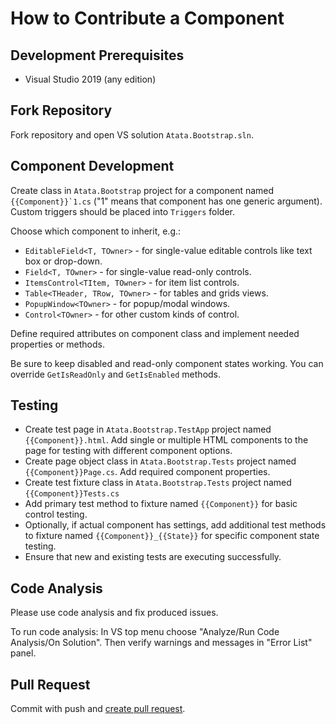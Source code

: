 # How to Contribute a Component

## Development Prerequisites

- Visual Studio 2019 (any edition)

## Fork Repository

Fork repository and open VS solution `Atata.Bootstrap.sln`.

## Component Development

Create class in `Atata.Bootstrap` project for a component named ``{{Component}}`1.cs`` ("1" means that component has one generic argument).
Custom triggers should be placed into `Triggers` folder.

Choose which component to inherit, e.g.:

- `EditableField<T, TOwner>` - for single-value editable controls like text box or drop-down.
- `Field<T, TOwner>` - for single-value read-only controls.
- `ItemsControl<TItem, TOwner>` - for item list controls.
- `Table<THeader, TRow, TOwner>` - for tables and grids views.
- `PopupWindow<TOwner>` - for popup/modal windows.
- `Control<TOwner>` - for other custom kinds of control.

Define required attributes on component class and implement needed properties or methods.

Be sure to keep disabled and read-only component states working.
You can override `GetIsReadOnly` and `GetIsEnabled` methods.

## Testing

- Create test page in `Atata.Bootstrap.TestApp` project named `{{Component}}.html`. Add single or multiple HTML components to the page for testing with different component options.
- Create page object class in `Atata.Bootstrap.Tests` project named `{{Component}}Page.cs`. Add required component properties.
- Create test fixture class in `Atata.Bootstrap.Tests` project named `{{Component}}Tests.cs`
- Add primary test method to fixture named `{{Component}}` for basic control testing.
- Optionally, if actual component has settings, add additional test methods to fixture named `{{Component}}_{{State}}` for specific component state testing.
- Ensure that new and existing tests are executing successfully. 

## Code Analysis

Please use code analysis and fix produced issues.

To run code analysis: In VS top menu choose "Analyze/Run Code Analysis/On Solution".
Then verify warnings and messages in "Error List" panel.

## Pull Request

Commit with push and [create pull request](https://help.github.com/articles/creating-a-pull-request-from-a-fork/).